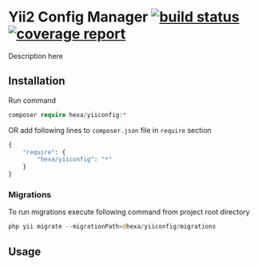 # Yii2 Config Manager [![build status](https://git.hexa.com.ua/yii2/config/badges/master/build.svg)](https://git.hexa.com.ua/yii2/config/commits/master) [![coverage report](https://git.hexa.com.ua/yii2/config/badges/master/coverage.svg)](https://git.hexa.com.ua/yii2/config/commits/master)
Description here

## Installation

Run command
```php
composer require hexa/yiiconfig:*
```
OR add following lines to `composer.json` file in `require` section
```php
{
    "require": {
        "hexa/yiiconfig": "*"
    }
}
```

### Migrations

To run migrations execute following command from project root directory
```php
php yii migrate --migrationPath=@hexa/yiiconfig/migrations
```

## Usage